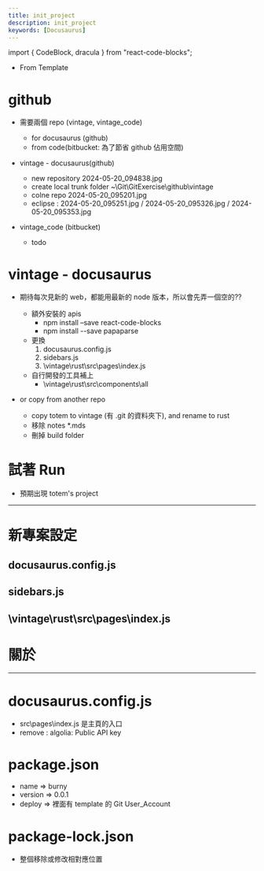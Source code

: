 ```yaml
---
title: init_project
description: init_project
keywords: [Docusaurus]
---
```

import { CodeBlock, dracula  } from "react-code-blocks";

* From Template

# github 
* 需要兩個 repo (vintage, vintage_code)
    * for docusaurus (github)
    * from code(bitbucket: 為了節省 github 佔用空間)
    
* vintage - docusaurus(github)
    * new repository 2024-05-20_094838.jpg
    * create local trunk folder ~\Git\GitExercise\github\vintage
    * colne repo 2024-05-20_095201.jpg
    * eclipse : 2024-05-20_095251.jpg / 2024-05-20_095326.jpg / 2024-05-20_095353.jpg

* vintage_code (bitbucket)   
    * todo 






# vintage - docusaurus
* 期待每次見新的 web，都能用最新的 node 版本，所以會先弄一個空的??
    * 額外安裝的 apis
        * npm install –save react-code-blocks
        * npm install --save papaparse
    * 更換 
        1. docusaurus.config.js
        2. sidebars.js
        3. \vintage\rust\src\pages\index.js
    * 自行開發的工具補上
        *  \vintage\rust\src\components\all    
    
    
* or copy from another repo
    * copy totem to vintage (有 .git 的資料夾下), and rename to rust
    * 移除 notes *.mds
    * 刪掉 build folder
    

# 試著 Run 
* 預期出現 totem's project



<hr/>
 
# 新專案設定
## docusaurus.config.js
## sidebars.js
## \vintage\rust\src\pages\index.js




# 關於















<hr/>







# docusaurus.config.js
* src\pages\index.js 是主頁的入口
* remove : algolia: Public API key

# package.json
* name => burny
* version => 0.0.1
* deploy => 裡面有 template 的 Git User_Account

# package-lock.json
* 整個移除或修改相對應位置